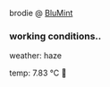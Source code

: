 brodie @ [BluMint](https://www.linkedin.com/company/blumint-io/)

<!--weather_start-->
### working conditions..

weather: haze 

temp: 7.83 °C 🧥

<!--weather_end-->
